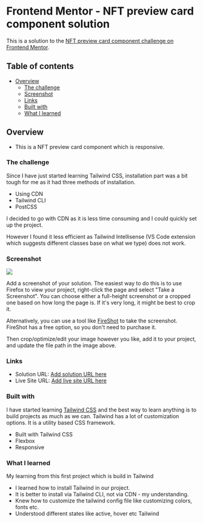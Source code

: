 # Frontend Mentor - NFT preview card component solution

This is a solution to the [NFT preview card component challenge on Frontend Mentor](https://www.frontendmentor.io/challenges/nft-preview-card-component-SbdUL_w0U). 

## Table of contents

- [Overview](#overview)
  - [The challenge](#the-challenge)
  - [Screenshot](#screenshot)
  - [Links](#links)
  - [Built with](#built-with)
  - [What I learned](#what-i-learned)
## Overview
- This is a NFT preview card component which is responsive.

### The challenge

Since I have just started learning Tailwind CSS, installation part was a bit tough for me as it had three methods of installation.
- Using CDN
- Tailwind CLI
- PostCSS

I decided to go with CDN as it is less time consuming and I could quickly set up the project. 

However I found it less efficient as Tailwind Intellisense (VS Code extension which suggests different classes base on what we type) does not work. 
### Screenshot

![](./screenshot.jpg)

Add a screenshot of your solution. The easiest way to do this is to use Firefox to view your project, right-click the page and select "Take a Screenshot". You can choose either a full-height screenshot or a cropped one based on how long the page is. If it's very long, it might be best to crop it.

Alternatively, you can use a tool like [FireShot](https://getfireshot.com/) to take the screenshot. FireShot has a free option, so you don't need to purchase it. 

Then crop/optimize/edit your image however you like, add it to your project, and update the file path in the image above.

### Links

- Solution URL: [Add solution URL here](https://your-solution-url.com)
- Live Site URL: [Add live site URL here](https://your-live-site-url.com)


### Built with

I have started learning [Tailwind CSS](https://tailwindcss.com/) and the best way to learn anything is to build projects as much as we can. Tailwind has a lot of customization options. It is a utility based CSS framework.

- Built with Tailwind CSS
- Flexbox
- Responsive 

### What I learned
My learning from this first project which is build in Tailwind
- I learned how to install Tailwind in our project.
- It is better to install via Tailwind CLI, not via CDN - my understanding.
- Knew how to customize the tailwind config file like customizing colors, fonts etc.
- Understood different states like active, hover etc Tailwind

